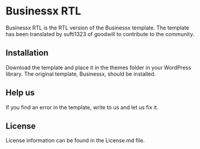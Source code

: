 # Businessx RTL

Businessx RTL is the RTL version of the Businessx template. The template has been translated by sufti1323 of goodwill to contribute to the community.

 ## Installation

 Download the template and place it in the themes folder in your WordPress library. The original template, Businessx, should be installed.

## Help us

If you find an error in the template, write to us and let us fix it.

 ## License

License information can be found in the License.md file.
